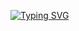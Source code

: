 [![Typing SVG](https://readme-typing-svg.herokuapp.com?font=Dosis&weight=500&size=35&pause=1000&color=2CF700&center=true&vCenter=true&random=false&height=40&lines=Hello+World!;I'm+a+Full-stack+Developer+)](https://git.io/typing-svg)

